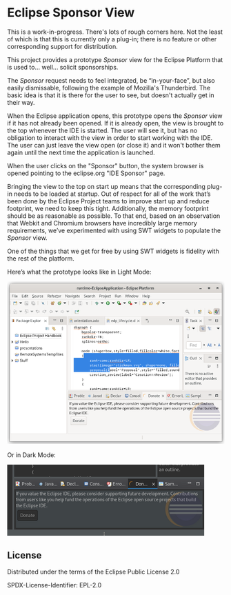 # Eclipse Sponsor View

This is a work-in-progress. There's lots of rough corners here. Not the least of which is that this is 
currently only a plug-in; there is no feature or other corresponding support for distribution.

This project provides a prototype _Sponsor_ view for the Eclipse Platform that is used to... well... solicit sponsorships.

The _Sponsor_ request needs to feel integrated, be “in-your-face”, but also easily dismissable, following the 
example of Mozilla's Thunderbird. The basic idea is that it is there for the user to see, but doesn't actually 
get in their way. 

When the Eclipse application opens, this prototype opens the _Sponsor_ view if it has not already been opened. 
If it is already open, the view is brought to the top whenever the IDE is started. The user will see it, but 
has no obligation to interact with the view in order to start working with the IDE. The user can just leave the 
view open (or close it) and it won't bother them again until the next time the application is launched.

When the user clicks on the "Sponsor" button, the system browser is opened pointing to the eclipse.org "IDE Sponsor"
page.

Bringing the view to the top on start up means that the corresponding plug-in needs to be loaded at startup. 
Out of respect for all of the work that’s been done by the Eclipse Project teams to improve start up and reduce 
footprint, we need to keep this tight. Additionally, the memory footprint should be as reasonable as possible. 
To that end, based on an observation that Webkit and Chromium browsers have incredibly large memory requirements, 
we’ve experimented with using SWT widgets to populate the _Sponsor_ view.

One of the things that we get for free by using SWT widgets is fidelity with the rest of the platform.

Here’s what the prototype looks like in Light Mode:

![Light Mode Screenshot](images/donate-light.png)

Or in Dark Mode:

![Dark Mode Screenshot](images/donate-dark.png)

## License

Distributed under the terms of the Eclipse Public License 2.0

SPDX-License-Identifier: EPL-2.0
